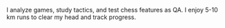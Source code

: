 I analyze games, study tactics, and test chess features as QA.
I enjoy 5-10 km runs to clear my head and track progress.

